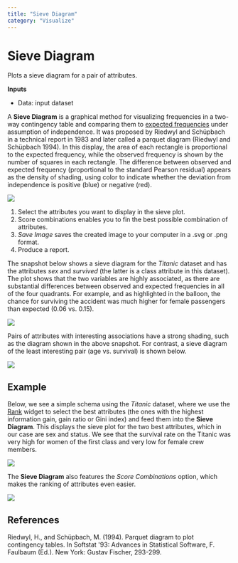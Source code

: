 ```yaml
---
title: "Sieve Diagram"
category: "Visualize"
---
```

Sieve Diagram
=============

Plots a sieve diagram for a pair of attributes.

**Inputs**

- Data: input dataset

A **Sieve Diagram** is a graphical method for visualizing frequencies in a two-way contingency table and comparing them to [expected frequencies](http://cnx.org/contents/d396c4ad-2fd7-47cd-be84-152b44880feb@2/What-is-an-expected-frequency) under assumption of independence. It was proposed by Riedwyl and Schüpbach in a technical report in 1983 and later called a parquet diagram (Riedwyl and Schüpbach 1994). In this display, the area of each rectangle is proportional to the expected frequency, while the observed frequency is shown by the number of squares in each rectangle. The difference between observed and expected frequency (proportional to the standard Pearson residual) appears as the density of shading, using color to indicate whether the deviation from independence is positive (blue) or negative (red).

![](../images/SieveDiagram-stamped.png)

1. Select the attributes you want to display in the sieve plot.
2. Score combinations enables you to fin the best possible combination of attributes.
3. *Save Image* saves the created image to your computer in a .svg or .png format.
4. Produce a report.

The snapshot below shows a sieve diagram for the *Titanic* dataset and has the attributes *sex* and *survived* (the latter is a class attribute in this dataset). The plot shows that the two variables are highly associated, as there are substantial differences between observed and expected frequencies in all of the four quadrants. For example, and as highlighted in the balloon, the chance for surviving the accident was much higher for female passengers than expected (0.06 vs. 0.15).

![](../images/SieveDiagram-Titanic.png)

Pairs of attributes with interesting associations have a strong shading, such as the diagram shown in the above snapshot. For contrast, a sieve diagram of the least interesting pair (age vs. survival) is shown below.

![](../images/SieveDiagram-Titanic-age-survived.png)

Example
-------

Below, we see a simple schema using the *Titanic* dataset, where we use the
[Rank](../../data/rank/) widget to select the best attributes (the ones with the highest information gain, gain ratio or Gini index) and feed them into the **Sieve Diagram**. This displays the sieve plot for the two best attributes, which in our case are sex and status. We see that the survival rate on the Titanic was very high for women of the first class and very low for female crew members.

![](../images/SieveDiagram-Example2.PNG)

The **Sieve Diagram** also features the *Score Combinations* option, which makes the ranking of attributes even easier.

![](../images/SieveDiagram-Example1.PNG)

References
----------

Riedwyl, H., and Schüpbach, M. (1994). Parquet diagram to plot contingency tables. In Softstat '93: Advances in Statistical Software, F. Faulbaum (Ed.). New York: Gustav Fischer, 293-299.
